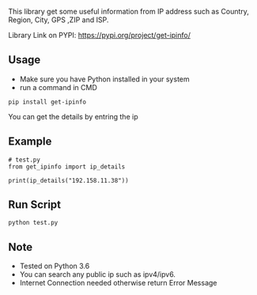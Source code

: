 This library get some useful information from IP address such as Country, Region, City, GPS ,ZIP and ISP. 

Library Link on PYPI: https://pypi.org/project/get-ipinfo/

## Usage
- Make sure you have Python installed in your system
- run a command in CMD

 ```
 pip install get-ipinfo
 ```
You can get the details by entring the ip
## Example
 ```
# test.py
from get_ipinfo import ip_details

print(ip_details("192.158.11.38"))

  ```
## Run Script

 ```
python test.py
  ```

## Note
- Tested on Python 3.6
- You can search any public ip such as ipv4/ipv6.
- Internet Connection needed otherwise return Error Message
